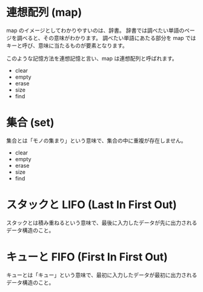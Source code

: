 # 連想配列 (map)

map のイメージとしてわかりやすいのは、辞書。
辞書では調べたい単語のページを調べると、その意味がわかります。
調べたい単語にあたる部分を map ではキーと呼び、意味に当たるものが要素となります。

このような記憶方法を連想記憶と言い、map は連想配列と呼ばれます。

- clear
- empty
- erase
- size
- find

# 集合 (set)

集合とは「モノの集まり」という意味で、集合の中に重複が存在しません。

- clear
- empty
- erase
- size
- find

# スタックと LIFO (Last In First Out)

スタックとは積み重ねるという意味で、最後に入力したデータが先に出力されるデータ構造のこと。

# キューと FIFO (First In First Out)

キューとは「キュー」という意味で、最初に入力したデータが最初に出力されるデータ構造のこと。

